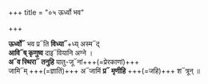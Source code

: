 +++
title = "०५ ऊर्ध्वो भव"

+++

**ऊर्ध्वो᳓** भव प्र᳓ति **विध्या᳓**+ध्य् अस्म᳓द्  
**आवि᳓ष् कृणुष्व** दाइ᳓वियानि अग्ने ।  
**अ᳓व स्थिरा᳓ तनुहि** यातु-जू᳓नां+++(=प्रेरकाणां)+++  
जामि᳓म् +++(=ज्ञातिं)+++ अ᳓जामिं **प्र᳓ मृणीहि** +++(=जहि)+++ श᳓त्रून् ॥
